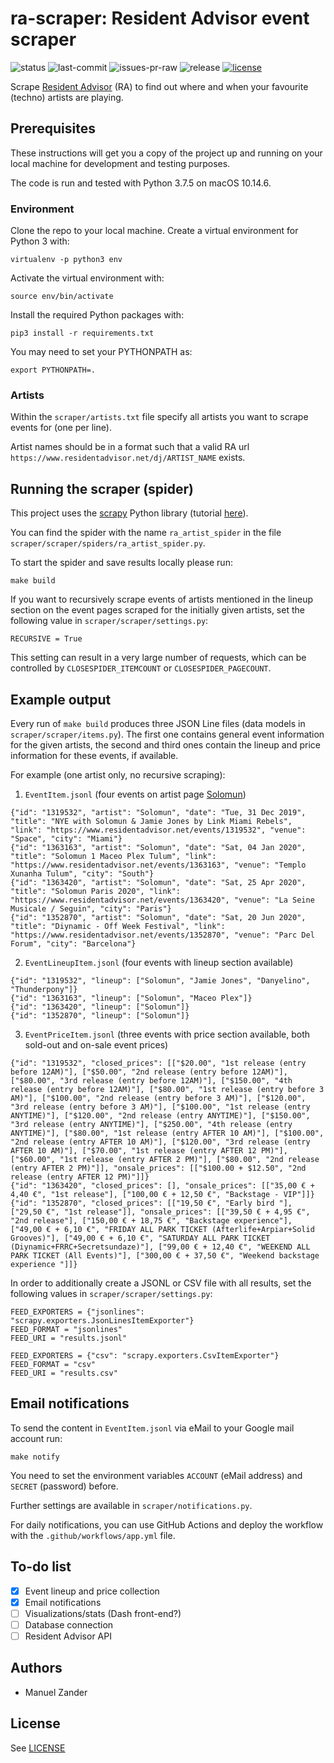 # ra-scraper: Resident Advisor event scraper

![status](https://img.shields.io/github/workflow/status/manuelzander/ra-scraper/ra-scraper/master?label=actions&logo=github&style=for-the-badge) ![last-commit](https://img.shields.io/github/last-commit/manuelzander/ra-scraper/master?logo=github&style=for-the-badge) ![issues-pr-raw](https://img.shields.io/github/issues-pr-raw/manuelzander/ra-scraper?label=open%20prs&logo=github&style=for-the-badge) ![release](https://img.shields.io/github/v/release/manuelzander/ra-scraper?&style=for-the-badge) [![license](https://img.shields.io/badge/License-MIT-yellow.svg?style=for-the-badge)](https://opensource.org/licenses/MIT)

Scrape [Resident Advisor](https://residentadvisor.net) (RA) to find out where and when your favourite (techno) artists are playing.

## Prerequisites

These instructions will get you a copy of the project up and running on your local machine for development and testing purposes.

The code is run and tested with Python 3.7.5 on macOS 10.14.6.

### Environment

Clone the repo to your local machine.
Create a virtual environment for Python 3 with:

```
virtualenv -p python3 env
```

Activate the virtual environment with:

```
source env/bin/activate
```

Install the required Python packages with:

```
pip3 install -r requirements.txt
```

You may need to set your PYTHONPATH as:

```
export PYTHONPATH=.
```

### Artists

Within the `scraper/artists.txt` file specify all artists you want to scrape events for (one per line).

Artist names should be in a format such that a valid RA url `https://www.residentadvisor.net/dj/ARTIST_NAME` exists.

## Running the scraper (spider)

This project uses the [scrapy](https://scrapy.org/) Python library (tutorial [here](https://docs.scrapy.org/en/latest/intro/tutorial.html)).

You can find the spider with the name `ra_artist_spider` in the file `scraper/scraper/spiders/ra_artist_spider.py`.

To start the spider and save results locally please run:

```
make build
```

If you want to recursively scrape events of artists mentioned in the lineup section on the event pages scraped for the initially given artists, set the following value in `scraper/scraper/settings.py`:

```
RECURSIVE = True
```

This setting can result in a very large number of requests, which can be controlled by `CLOSESPIDER_ITEMCOUNT` or `CLOSESPIDER_PAGECOUNT`.

## Example output

Every run of `make build` produces three JSON Line files (data models in `scraper/scraper/items.py`).
The first one contains general event information for the given artists, the second and third ones contain the lineup and price information for these events, if available.

For example (one artist only, no recursive scraping):

1. `EventItem.jsonl` (four events on artist page [Solomun](https://www.residentadvisor.net/dj/solomun))

```
{"id": "1319532", "artist": "Solomun", "date": "Tue, 31 Dec 2019", "title": "NYE with Solomun & Jamie Jones by Link Miami Rebels", "link": "https://www.residentadvisor.net/events/1319532", "venue": "Space", "city": "Miami"}
{"id": "1363163", "artist": "Solomun", "date": "Sat, 04 Jan 2020", "title": "Solomun 1 Maceo Plex Tulum", "link": "https://www.residentadvisor.net/events/1363163", "venue": "Templo Xunanha Tulum", "city": "South"}
{"id": "1363420", "artist": "Solomun", "date": "Sat, 25 Apr 2020", "title": "Solomun Paris 2020", "link": "https://www.residentadvisor.net/events/1363420", "venue": "La Seine Musicale / Seguin", "city": "Paris"}
{"id": "1352870", "artist": "Solomun", "date": "Sat, 20 Jun 2020", "title": "Diynamic - Off Week Festival", "link": "https://www.residentadvisor.net/events/1352870", "venue": "Parc Del Forum", "city": "Barcelona"}
```

2. `EventLineupItem.jsonl` (four events with lineup section available)

```
{"id": "1319532", "lineup": ["Solomun", "Jamie Jones", "Danyelino", "Thunderpony"]}
{"id": "1363163", "lineup": ["Solomun", "Maceo Plex"]}
{"id": "1363420", "lineup": ["Solomun"]}
{"id": "1352870", "lineup": ["Solomun"]}
```

3. `EventPriceItem.jsonl` (three events with price section available, both sold-out and on-sale event prices)

```
{"id": "1319532", "closed_prices": [["$20.00", "1st release (entry before 12AM)"], ["$50.00", "2nd release (entry before 12AM)"], ["$80.00", "3rd release (entry before 12AM)"], ["$150.00", "4th release (entry before 12AM)"], ["$80.00", "1st release (entry before 3 AM)"], ["$100.00", "2nd release (entry before 3 AM)"], ["$120.00", "3rd release (entry before 3 AM)"], ["$100.00", "1st release (entry ANYTIME)"], ["$120.00", "2nd release (entry ANYTIME)"], ["$150.00", "3rd release (entry ANYTIME)"], ["$250.00", "4th release (entry ANYTIME)"], ["$80.00", "1st release (entry AFTER 10 AM)"], ["$100.00", "2nd release (entry AFTER 10 AM)"], ["$120.00", "3rd release (entry AFTER 10 AM)"], ["$70.00", "1st release (entry AFTER 12 PM)"], ["$60.00", "1st release (entry AFTER 2 PM)"], ["$80.00", "2nd release (entry AFTER 2 PM)"]], "onsale_prices": [["$100.00 + $12.50", "2nd release (entry AFTER 12 PM)"]]}
{"id": "1363420", "closed_prices": [], "onsale_prices": [["35,00 € + 4,40 €", "1st release"], ["100,00 € + 12,50 €", "Backstage - VIP"]]}
{"id": "1352870", "closed_prices": [["19,50 €", "Early bird "], ["29,50 €", "1st release"]], "onsale_prices": [["39,50 € + 4,95 €", "2nd release"], ["150,00 € + 18,75 €", "Backstage experience"], ["49,00 € + 6,10 €", "FRIDAY ALL PARK TICKET (Afterlife+Arpiar+Solid Grooves)"], ["49,00 € + 6,10 €", "SATURDAY ALL PARK TICKET (Diynamic+FRRC+Secretsundaze)"], ["99,00 € + 12,40 €", "WEEKEND ALL PARK TICKET (All Events)"], ["300,00 € + 37,50 €", "Weekend backstage experience "]]}
```

In order to additionally create a JSONL or CSV file with all results, set the following values in `scraper/scraper/settings.py`:

```
FEED_EXPORTERS = {"jsonlines": "scrapy.exporters.JsonLinesItemExporter"}
FEED_FORMAT = "jsonlines"
FEED_URI = "results.jsonl"
```

```
FEED_EXPORTERS = {"csv": "scrapy.exporters.CsvItemExporter"}
FEED_FORMAT = "csv"
FEED_URI = "results.csv"
```

## Email notifications

To send the content in `EventItem.jsonl` via eMail to your Google mail account run:

```
make notify
```

You need to set the environment variables `ACCOUNT` (eMail address) and `SECRET` (password) before.

Further settings are available in  `scraper/notifications.py`.

For daily notifications, you can use GitHub Actions and deploy the workflow with the `.github/workflows/app.yml` file.



## To-do list

- [x] Event lineup and price collection
- [x] Email notifications
- [ ] Visualizations/stats (Dash front-end?)
- [ ] Database connection
- [ ] Resident Advisor API

## Authors

* Manuel Zander

## License

See [LICENSE](./LICENSE)
